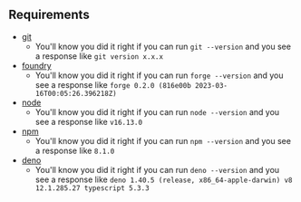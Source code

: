 ## Requirements

- [git](https://git-scm.com/book/en/v2/Getting-Started-Installing-Git)
  - You'll know you did it right if you can run `git --version` and you see a response like `git version x.x.x`
- [foundry](https://getfoundry.sh/)
  - You'll know you did it right if you can run `forge --version` and you see a response like `forge 0.2.0 (816e00b 2023-03-16T00:05:26.396218Z)`
- [node](https://nodejs.org/en/download/)
  - You'll know you did it right if you can run `node --version` and you see a response like `v16.13.0`  
- [npm](https://www.npmjs.com/get-npm)
  - You'll know you did it right if you can run `npm --version` and you see a response like `8.1.0`
- [deno](https://docs.deno.com/runtime/manual/getting_started/installation)
  - You'll know you did it right if you can run `deno --version` and you see a response like `deno 1.40.5 (release, x86_64-apple-darwin) v8 12.1.285.27 typescript 5.3.3`
